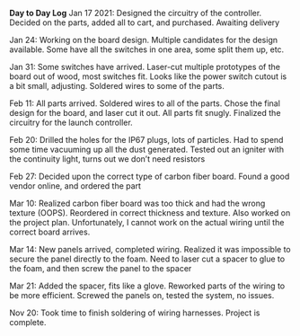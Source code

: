 **Day to Day Log**
Jan 17 2021:  Designed the circuitry of the controller. Decided on the parts, added all to cart, and purchased. Awaiting delivery

Jan 24: Working on the board design. Multiple candidates for the design available. Some have all the switches in one area, some split them up, etc. 

Jan 31: Some switches have arrived. Laser-cut multiple prototypes of the board out of wood, most switches fit. Looks like the power switch cutout is a bit small, adjusting. Soldered wires to some of the parts.

Feb 11:  All parts arrived. Soldered wires to all of the parts. Chose the final design for the board, and laser cut it out. All parts fit snugly. Finalized the circuitry for the launch controller.

Feb 20: Drilled the holes for the IP67 plugs, lots of particles. Had to spend some time vacuuming up all the dust generated. Tested out an igniter with the continuity light, turns out we don’t need resistors

Feb 27: Decided upon the correct type of carbon fiber board. Found a good vendor online, and ordered the part

Mar 10: Realized carbon fiber board was too thick and had the wrong texture (OOPS). Reordered in correct thickness and texture. Also worked on the project plan. Unfortunately, I cannot work on the actual wiring until the correct board arrives. 

Mar 14: New panels arrived, completed wiring. Realized it was impossible to secure the panel directly to the foam. Need to laser cut a spacer to glue to the foam, and then screw the panel to the spacer

Mar 21: Added the spacer, fits like a glove. Reworked parts of the wiring to be more efficient. Screwed the panels on, tested the system, no issues. 

Nov 20: Took time to finish soldering of wiring harnesses. Project is complete. 
